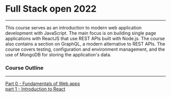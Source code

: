 # Full Stack open 2022
---

This course serves as an introduction to modern web application development with JavaScript. The main focus is on building single page applications with ReactJS that use REST APIs built with Node.js. The course also contains a section on GraphQL, a modern alternative to REST APIs.
The course covers testing, configuration and environment management, and the use of MongoDB for storing the application's data.

### Course Outline
___

 [Part 0 - Fundamentals of Web apps](https://github.com/solomonade1/FullStackOpen/tree/main/part0) <br />
 [part 1 - Introduction to React](https://github.com/solomonade1/FullStackOpen/tree/main/part1)